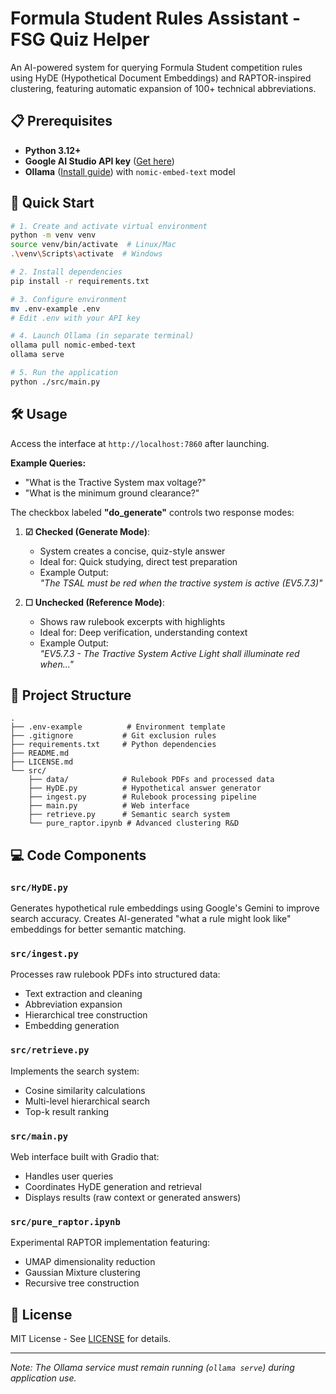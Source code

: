 
# Formula Student Rules Assistant - FSG Quiz Helper

An AI-powered system for querying Formula Student competition rules using HyDE (Hypothetical Document Embeddings) and RAPTOR-inspired clustering, featuring automatic expansion of 100+ technical abbreviations.

## 📋 Prerequisites
- **Python 3.12+**
- **Google AI Studio API key** ([Get here](https://aistudio.google.com/apikey))
- **Ollama** ([Install guide](https://ollama.ai/)) with `nomic-embed-text` model

## 🚀 Quick Start
```bash
# 1. Create and activate virtual environment
python -m venv venv
source venv/bin/activate  # Linux/Mac
.\venv\Scripts\activate  # Windows

# 2. Install dependencies
pip install -r requirements.txt

# 3. Configure environment
mv .env-example .env
# Edit .env with your API key

# 4. Launch Ollama (in separate terminal)
ollama pull nomic-embed-text
ollama serve

# 5. Run the application
python ./src/main.py
```

## 🛠️ Usage
Access the interface at `http://localhost:7860` after launching.

**Example Queries:**
- "What is the Tractive System max voltage?"
- "What is the minimum ground clearance?"

The checkbox labeled **"do_generate"** controls two response modes:

1. **☑ Checked (Generate Mode)**:  
   - System creates a concise, quiz-style answer  
   - Ideal for: Quick studying, direct test preparation  
   - Example Output:  
     *"The TSAL must be red when the tractive system is active (EV5.7.3)"*

2. **☐ Unchecked (Reference Mode)**:  
   - Shows raw rulebook excerpts with highlights  
   - Ideal for: Deep verification, understanding context  
   - Example Output:  
     *"EV5.7.3 - The Tractive System Active Light shall illuminate red when..."*

## 📁 Project Structure
```
.
├── .env-example          # Environment template
├── .gitignore           # Git exclusion rules
├── requirements.txt     # Python dependencies
├── README.md           
├── LICENSE.md
└── src/
    ├── data/            # Rulebook PDFs and processed data
    ├── HyDE.py          # Hypothetical answer generator
    ├── ingest.py        # Rulebook processing pipeline
    ├── main.py          # Web interface
    ├── retrieve.py      # Semantic search system
    └── pure_raptor.ipynb # Advanced clustering R&D
```

## 💻 Code Components

### `src/HyDE.py`
Generates hypothetical rule embeddings using Google's Gemini to improve search accuracy. Creates AI-generated "what a rule might look like" embeddings for better semantic matching.

### `src/ingest.py`
Processes raw rulebook PDFs into structured data:
- Text extraction and cleaning
- Abbreviation expansion
- Hierarchical tree construction
- Embedding generation

### `src/retrieve.py`
Implements the search system:
- Cosine similarity calculations
- Multi-level hierarchical search
- Top-k result ranking

### `src/main.py`
Web interface built with Gradio that:
- Handles user queries
- Coordinates HyDE generation and retrieval
- Displays results (raw context or generated answers)

### `src/pure_raptor.ipynb`
Experimental RAPTOR implementation featuring:
- UMAP dimensionality reduction
- Gaussian Mixture clustering
- Recursive tree construction

## 📜 License
MIT License - See [LICENSE](LICENSE.md) for details.

---

*Note: The Ollama service must remain running (`ollama serve`) during application use.*

